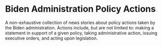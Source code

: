 # Biden Administration Policy Actions

A non-exhaustive collection of news stories about policy actions taken by the Biden administration. Actions include, but are not limited to: making a statement in support of a given policy, taking administrative action, issuing executive orders, and acting upon legislation.
